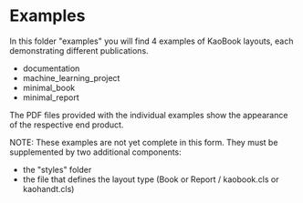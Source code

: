 # Examples

In this folder "examples" you will find 4 examples of KaoBook layouts,
each demonstrating different publications.
* documentation
* machine_learning_project
* minimal_book
* minimal_report

The PDF files provided with the individual examples show the appearance 
of the respective end product.

NOTE: These examples are not yet complete in this form.
They must be supplemented by two additional components:
* the "styles" folder
* the file that defines the layout type (Book or Report / kaobook.cls or 
  kaohandt.cls)

